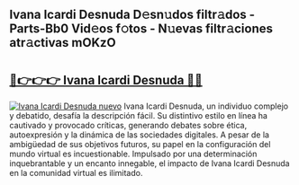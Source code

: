 ## Ivana Icardi Desnuda D𝚎sn𝚞dos filtr𝚊dos - Parts-Bb0 Vid𝚎os f𝚘tos - N𝚞evas filtr𝚊ciones atr𝚊ctivas mOKzO

# <h2><a href="http://mb8itq.tromn.icu/?c=Ivana+Icardi+Desnuda">🔗👉👉👉 Ivana Icardi Desnuda 🔗🔗</a></h2>

[![Ivana Icardi Desnuda nuevo](https://i.imgur.com/pEAQMta.gif)](http://mb8itq.tromn.icu/?c=Ivana+Icardi+Desnuda)
Ivana Icardi Desnuda, un individuo complejo y debatido, desafía la descripción fácil. Su distintivo estilo en línea ha cautivado y provocado críticas, generando debates sobre ética, autoexpresión y la dinámica de las sociedades digitales. A pesar de la ambigüedad de sus objetivos futuros, su papel en la configuración del mundo virtual es incuestionable. Impulsado por una determinación inquebrantable y un encanto innegable, el impacto de Ivana Icardi Desnuda en la comunidad virtual es ilimitado.
